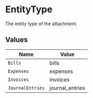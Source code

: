 # EntityType

The entity type of the attachment.


## Values

| Name             | Value            |
| ---------------- | ---------------- |
| `Bills`          | bills            |
| `Expenses`       | expenses         |
| `Invoices`       | invoices         |
| `JournalEntries` | journal_entries  |